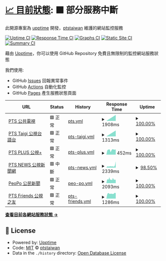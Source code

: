 # [📈 目前狀態](https://newmedia.pts.org.tw/upptime): <!--live status--> **🟧 部分服務中斷**

此開源專案為 [upptime](https://github.com/upptime/upptime) 開發，[ptstaiwan](https://github.com/ptstaiwan) 維護的網站監控服務

[![Uptime CI](https://github.com/koj-co/upptime/workflows/Uptime%20CI/badge.svg)](https://github.com/koj-co/upptime/actions?query=workflow%3A%22Uptime+CI%22)
[![Response Time CI](https://github.com/koj-co/upptime/workflows/Response%20Time%20CI/badge.svg)](https://github.com/koj-co/upptime/actions?query=workflow%3A%22Response+Time+CI%22)
[![Graphs CI](https://github.com/koj-co/upptime/workflows/Graphs%20CI/badge.svg)](https://github.com/koj-co/upptime/actions?query=workflow%3A%22Graphs+CI%22)
[![Static Site CI](https://github.com/koj-co/upptime/workflows/Static%20Site%20CI/badge.svg)](https://github.com/koj-co/upptime/actions?query=workflow%3A%22Static+Site+CI%22)
[![Summary CI](https://github.com/koj-co/upptime/workflows/Summary%20CI/badge.svg)](https://github.com/koj-co/upptime/actions?query=workflow%3A%22Summary+CI%22)

藉由 [Upptime](https://upptime.js.org)，你可以使用 GitHub Repository 免費且無限制的監控網站服務狀態

我們使用:

- GitHub [Issues](https://github.com/ptstaiwan/upptime/issues) 回報異常事件
- GitHub [Actions](https://github.com/ptstaiwan/upptime/actions) 自動化監控
- GitHub [Pages](https://newmedia.pts.org.tw/upptime) 產生服務狀態頁面

<!--start: status pages-->
<!-- This summary is generated by Upptime (https://github.com/upptime/upptime) -->
<!-- Do not edit this manually, your changes will be overwritten -->
<!-- prettier-ignore -->
| URL | Status | History | Response Time | Uptime |
| --- | ------ | ------- | ------------- | ------ |
| <img alt="" src="https://favicons.githubusercontent.com/www.pts.org.tw" height="13"> [PTS 公共電視](https://www.pts.org.tw/) | 🟩 正常 | [pts.yml](https://github.com/ptstaiwan/upptime/commits/master/history/pts.yml) | <details><summary><img alt="Response time graph" src="./graphs/pts/response-time-week.png" height="20"> 1908ms</summary><br><a href="https://ptstaiwan.github.io/upptime/history/pts"><img alt="Response time 1908" src="https://img.shields.io/endpoint?url=https%3A%2F%2Fraw.githubusercontent.com%2Fptstaiwan%2Fupptime%2Fmaster%2Fapi%2Fpts%2Fresponse-time.json"></a><br><a href="https://ptstaiwan.github.io/upptime/history/pts"><img alt="24-hour response time 1908" src="https://img.shields.io/endpoint?url=https%3A%2F%2Fraw.githubusercontent.com%2Fptstaiwan%2Fupptime%2Fmaster%2Fapi%2Fpts%2Fresponse-time-day.json"></a><br><a href="https://ptstaiwan.github.io/upptime/history/pts"><img alt="7-day response time 1908" src="https://img.shields.io/endpoint?url=https%3A%2F%2Fraw.githubusercontent.com%2Fptstaiwan%2Fupptime%2Fmaster%2Fapi%2Fpts%2Fresponse-time-week.json"></a><br><a href="https://ptstaiwan.github.io/upptime/history/pts"><img alt="30-day response time 1908" src="https://img.shields.io/endpoint?url=https%3A%2F%2Fraw.githubusercontent.com%2Fptstaiwan%2Fupptime%2Fmaster%2Fapi%2Fpts%2Fresponse-time-month.json"></a><br><a href="https://ptstaiwan.github.io/upptime/history/pts"><img alt="1-year response time 1908" src="https://img.shields.io/endpoint?url=https%3A%2F%2Fraw.githubusercontent.com%2Fptstaiwan%2Fupptime%2Fmaster%2Fapi%2Fpts%2Fresponse-time-year.json"></a></details> | <details><summary><a href="https://ptstaiwan.github.io/upptime/history/pts">100.00%</a></summary><a href="https://ptstaiwan.github.io/upptime/history/pts"><img alt="All-time uptime 100.00%" src="https://img.shields.io/endpoint?url=https%3A%2F%2Fraw.githubusercontent.com%2Fptstaiwan%2Fupptime%2Fmaster%2Fapi%2Fpts%2Fuptime.json"></a><br><a href="https://ptstaiwan.github.io/upptime/history/pts"><img alt="24-hour uptime 100.00%" src="https://img.shields.io/endpoint?url=https%3A%2F%2Fraw.githubusercontent.com%2Fptstaiwan%2Fupptime%2Fmaster%2Fapi%2Fpts%2Fuptime-day.json"></a><br><a href="https://ptstaiwan.github.io/upptime/history/pts"><img alt="7-day uptime 100.00%" src="https://img.shields.io/endpoint?url=https%3A%2F%2Fraw.githubusercontent.com%2Fptstaiwan%2Fupptime%2Fmaster%2Fapi%2Fpts%2Fuptime-week.json"></a><br><a href="https://ptstaiwan.github.io/upptime/history/pts"><img alt="30-day uptime 100.00%" src="https://img.shields.io/endpoint?url=https%3A%2F%2Fraw.githubusercontent.com%2Fptstaiwan%2Fupptime%2Fmaster%2Fapi%2Fpts%2Fuptime-month.json"></a><br><a href="https://ptstaiwan.github.io/upptime/history/pts"><img alt="1-year uptime 100.00%" src="https://img.shields.io/endpoint?url=https%3A%2F%2Fraw.githubusercontent.com%2Fptstaiwan%2Fupptime%2Fmaster%2Fapi%2Fpts%2Fuptime-year.json"></a></details>
| <img alt="" src="https://favicons.githubusercontent.com/taigi.pts.org.tw" height="13"> [PTS Taigi 公視台語台](https://taigi.pts.org.tw/) | 🟩 正常 | [pts-taigi.yml](https://github.com/ptstaiwan/upptime/commits/master/history/pts-taigi.yml) | <details><summary><img alt="Response time graph" src="./graphs/pts-taigi/response-time-week.png" height="20"> 1313ms</summary><br><a href="https://ptstaiwan.github.io/upptime/history/pts-taigi"><img alt="Response time 1313" src="https://img.shields.io/endpoint?url=https%3A%2F%2Fraw.githubusercontent.com%2Fptstaiwan%2Fupptime%2Fmaster%2Fapi%2Fpts-taigi%2Fresponse-time.json"></a><br><a href="https://ptstaiwan.github.io/upptime/history/pts-taigi"><img alt="24-hour response time 1313" src="https://img.shields.io/endpoint?url=https%3A%2F%2Fraw.githubusercontent.com%2Fptstaiwan%2Fupptime%2Fmaster%2Fapi%2Fpts-taigi%2Fresponse-time-day.json"></a><br><a href="https://ptstaiwan.github.io/upptime/history/pts-taigi"><img alt="7-day response time 1313" src="https://img.shields.io/endpoint?url=https%3A%2F%2Fraw.githubusercontent.com%2Fptstaiwan%2Fupptime%2Fmaster%2Fapi%2Fpts-taigi%2Fresponse-time-week.json"></a><br><a href="https://ptstaiwan.github.io/upptime/history/pts-taigi"><img alt="30-day response time 1313" src="https://img.shields.io/endpoint?url=https%3A%2F%2Fraw.githubusercontent.com%2Fptstaiwan%2Fupptime%2Fmaster%2Fapi%2Fpts-taigi%2Fresponse-time-month.json"></a><br><a href="https://ptstaiwan.github.io/upptime/history/pts-taigi"><img alt="1-year response time 1313" src="https://img.shields.io/endpoint?url=https%3A%2F%2Fraw.githubusercontent.com%2Fptstaiwan%2Fupptime%2Fmaster%2Fapi%2Fpts-taigi%2Fresponse-time-year.json"></a></details> | <details><summary><a href="https://ptstaiwan.github.io/upptime/history/pts-taigi">100.00%</a></summary><a href="https://ptstaiwan.github.io/upptime/history/pts-taigi"><img alt="All-time uptime 100.00%" src="https://img.shields.io/endpoint?url=https%3A%2F%2Fraw.githubusercontent.com%2Fptstaiwan%2Fupptime%2Fmaster%2Fapi%2Fpts-taigi%2Fuptime.json"></a><br><a href="https://ptstaiwan.github.io/upptime/history/pts-taigi"><img alt="24-hour uptime 100.00%" src="https://img.shields.io/endpoint?url=https%3A%2F%2Fraw.githubusercontent.com%2Fptstaiwan%2Fupptime%2Fmaster%2Fapi%2Fpts-taigi%2Fuptime-day.json"></a><br><a href="https://ptstaiwan.github.io/upptime/history/pts-taigi"><img alt="7-day uptime 100.00%" src="https://img.shields.io/endpoint?url=https%3A%2F%2Fraw.githubusercontent.com%2Fptstaiwan%2Fupptime%2Fmaster%2Fapi%2Fpts-taigi%2Fuptime-week.json"></a><br><a href="https://ptstaiwan.github.io/upptime/history/pts-taigi"><img alt="30-day uptime 100.00%" src="https://img.shields.io/endpoint?url=https%3A%2F%2Fraw.githubusercontent.com%2Fptstaiwan%2Fupptime%2Fmaster%2Fapi%2Fpts-taigi%2Fuptime-month.json"></a><br><a href="https://ptstaiwan.github.io/upptime/history/pts-taigi"><img alt="1-year uptime 100.00%" src="https://img.shields.io/endpoint?url=https%3A%2F%2Fraw.githubusercontent.com%2Fptstaiwan%2Fupptime%2Fmaster%2Fapi%2Fpts-taigi%2Fuptime-year.json"></a></details>
| <img alt="" src="https://www.ptsplus.tv/assets/image/pts_ico.ico" height="13"> [PTS PLUS 公視+](https://www.ptsplus.tv/) | 🟩 正常 | [pts-plus.yml](https://github.com/ptstaiwan/upptime/commits/master/history/pts-plus.yml) | <details><summary><img alt="Response time graph" src="./graphs/pts-plus/response-time-week.png" height="20"> 452ms</summary><br><a href="https://ptstaiwan.github.io/upptime/history/pts-plus"><img alt="Response time 452" src="https://img.shields.io/endpoint?url=https%3A%2F%2Fraw.githubusercontent.com%2Fptstaiwan%2Fupptime%2Fmaster%2Fapi%2Fpts-plus%2Fresponse-time.json"></a><br><a href="https://ptstaiwan.github.io/upptime/history/pts-plus"><img alt="24-hour response time 497" src="https://img.shields.io/endpoint?url=https%3A%2F%2Fraw.githubusercontent.com%2Fptstaiwan%2Fupptime%2Fmaster%2Fapi%2Fpts-plus%2Fresponse-time-day.json"></a><br><a href="https://ptstaiwan.github.io/upptime/history/pts-plus"><img alt="7-day response time 452" src="https://img.shields.io/endpoint?url=https%3A%2F%2Fraw.githubusercontent.com%2Fptstaiwan%2Fupptime%2Fmaster%2Fapi%2Fpts-plus%2Fresponse-time-week.json"></a><br><a href="https://ptstaiwan.github.io/upptime/history/pts-plus"><img alt="30-day response time 452" src="https://img.shields.io/endpoint?url=https%3A%2F%2Fraw.githubusercontent.com%2Fptstaiwan%2Fupptime%2Fmaster%2Fapi%2Fpts-plus%2Fresponse-time-month.json"></a><br><a href="https://ptstaiwan.github.io/upptime/history/pts-plus"><img alt="1-year response time 452" src="https://img.shields.io/endpoint?url=https%3A%2F%2Fraw.githubusercontent.com%2Fptstaiwan%2Fupptime%2Fmaster%2Fapi%2Fpts-plus%2Fresponse-time-year.json"></a></details> | <details><summary><a href="https://ptstaiwan.github.io/upptime/history/pts-plus">100.00%</a></summary><a href="https://ptstaiwan.github.io/upptime/history/pts-plus"><img alt="All-time uptime 100.00%" src="https://img.shields.io/endpoint?url=https%3A%2F%2Fraw.githubusercontent.com%2Fptstaiwan%2Fupptime%2Fmaster%2Fapi%2Fpts-plus%2Fuptime.json"></a><br><a href="https://ptstaiwan.github.io/upptime/history/pts-plus"><img alt="24-hour uptime 100.00%" src="https://img.shields.io/endpoint?url=https%3A%2F%2Fraw.githubusercontent.com%2Fptstaiwan%2Fupptime%2Fmaster%2Fapi%2Fpts-plus%2Fuptime-day.json"></a><br><a href="https://ptstaiwan.github.io/upptime/history/pts-plus"><img alt="7-day uptime 100.00%" src="https://img.shields.io/endpoint?url=https%3A%2F%2Fraw.githubusercontent.com%2Fptstaiwan%2Fupptime%2Fmaster%2Fapi%2Fpts-plus%2Fuptime-week.json"></a><br><a href="https://ptstaiwan.github.io/upptime/history/pts-plus"><img alt="30-day uptime 100.00%" src="https://img.shields.io/endpoint?url=https%3A%2F%2Fraw.githubusercontent.com%2Fptstaiwan%2Fupptime%2Fmaster%2Fapi%2Fpts-plus%2Fuptime-month.json"></a><br><a href="https://ptstaiwan.github.io/upptime/history/pts-plus"><img alt="1-year uptime 100.00%" src="https://img.shields.io/endpoint?url=https%3A%2F%2Fraw.githubusercontent.com%2Fptstaiwan%2Fupptime%2Fmaster%2Fapi%2Fpts-plus%2Fuptime-year.json"></a></details>
| <img alt="" src="https://favicons.githubusercontent.com/news.pts.org.tw" height="13"> [PTS NEWS 公視新聞網](https://news.pts.org.tw/) | 🟥 中斷 | [pts-news.yml](https://github.com/ptstaiwan/upptime/commits/master/history/pts-news.yml) | <details><summary><img alt="Response time graph" src="./graphs/pts-news/response-time-week.png" height="20"> 2339ms</summary><br><a href="https://ptstaiwan.github.io/upptime/history/pts-news"><img alt="Response time 2339" src="https://img.shields.io/endpoint?url=https%3A%2F%2Fraw.githubusercontent.com%2Fptstaiwan%2Fupptime%2Fmaster%2Fapi%2Fpts-news%2Fresponse-time.json"></a><br><a href="https://ptstaiwan.github.io/upptime/history/pts-news"><img alt="24-hour response time 2857" src="https://img.shields.io/endpoint?url=https%3A%2F%2Fraw.githubusercontent.com%2Fptstaiwan%2Fupptime%2Fmaster%2Fapi%2Fpts-news%2Fresponse-time-day.json"></a><br><a href="https://ptstaiwan.github.io/upptime/history/pts-news"><img alt="7-day response time 2339" src="https://img.shields.io/endpoint?url=https%3A%2F%2Fraw.githubusercontent.com%2Fptstaiwan%2Fupptime%2Fmaster%2Fapi%2Fpts-news%2Fresponse-time-week.json"></a><br><a href="https://ptstaiwan.github.io/upptime/history/pts-news"><img alt="30-day response time 2339" src="https://img.shields.io/endpoint?url=https%3A%2F%2Fraw.githubusercontent.com%2Fptstaiwan%2Fupptime%2Fmaster%2Fapi%2Fpts-news%2Fresponse-time-month.json"></a><br><a href="https://ptstaiwan.github.io/upptime/history/pts-news"><img alt="1-year response time 2339" src="https://img.shields.io/endpoint?url=https%3A%2F%2Fraw.githubusercontent.com%2Fptstaiwan%2Fupptime%2Fmaster%2Fapi%2Fpts-news%2Fresponse-time-year.json"></a></details> | <details><summary><a href="https://ptstaiwan.github.io/upptime/history/pts-news">98.50%</a></summary><a href="https://ptstaiwan.github.io/upptime/history/pts-news"><img alt="All-time uptime 98.50%" src="https://img.shields.io/endpoint?url=https%3A%2F%2Fraw.githubusercontent.com%2Fptstaiwan%2Fupptime%2Fmaster%2Fapi%2Fpts-news%2Fuptime.json"></a><br><a href="https://ptstaiwan.github.io/upptime/history/pts-news"><img alt="24-hour uptime 93.66%" src="https://img.shields.io/endpoint?url=https%3A%2F%2Fraw.githubusercontent.com%2Fptstaiwan%2Fupptime%2Fmaster%2Fapi%2Fpts-news%2Fuptime-day.json"></a><br><a href="https://ptstaiwan.github.io/upptime/history/pts-news"><img alt="7-day uptime 98.50%" src="https://img.shields.io/endpoint?url=https%3A%2F%2Fraw.githubusercontent.com%2Fptstaiwan%2Fupptime%2Fmaster%2Fapi%2Fpts-news%2Fuptime-week.json"></a><br><a href="https://ptstaiwan.github.io/upptime/history/pts-news"><img alt="30-day uptime 98.50%" src="https://img.shields.io/endpoint?url=https%3A%2F%2Fraw.githubusercontent.com%2Fptstaiwan%2Fupptime%2Fmaster%2Fapi%2Fpts-news%2Fuptime-month.json"></a><br><a href="https://ptstaiwan.github.io/upptime/history/pts-news"><img alt="1-year uptime 98.50%" src="https://img.shields.io/endpoint?url=https%3A%2F%2Fraw.githubusercontent.com%2Fptstaiwan%2Fupptime%2Fmaster%2Fapi%2Fpts-news%2Fuptime-year.json"></a></details>
| <img alt="" src="https://favicons.githubusercontent.com/www.peopo.org" height="13"> [PeoPo 公民新聞](https://www.peopo.org/) | 🟩 正常 | [peo-po.yml](https://github.com/ptstaiwan/upptime/commits/master/history/peo-po.yml) | <details><summary><img alt="Response time graph" src="./graphs/peo-po/response-time-week.png" height="20"> 2093ms</summary><br><a href="https://ptstaiwan.github.io/upptime/history/peo-po"><img alt="Response time 2093" src="https://img.shields.io/endpoint?url=https%3A%2F%2Fraw.githubusercontent.com%2Fptstaiwan%2Fupptime%2Fmaster%2Fapi%2Fpeo-po%2Fresponse-time.json"></a><br><a href="https://ptstaiwan.github.io/upptime/history/peo-po"><img alt="24-hour response time 1946" src="https://img.shields.io/endpoint?url=https%3A%2F%2Fraw.githubusercontent.com%2Fptstaiwan%2Fupptime%2Fmaster%2Fapi%2Fpeo-po%2Fresponse-time-day.json"></a><br><a href="https://ptstaiwan.github.io/upptime/history/peo-po"><img alt="7-day response time 2093" src="https://img.shields.io/endpoint?url=https%3A%2F%2Fraw.githubusercontent.com%2Fptstaiwan%2Fupptime%2Fmaster%2Fapi%2Fpeo-po%2Fresponse-time-week.json"></a><br><a href="https://ptstaiwan.github.io/upptime/history/peo-po"><img alt="30-day response time 2093" src="https://img.shields.io/endpoint?url=https%3A%2F%2Fraw.githubusercontent.com%2Fptstaiwan%2Fupptime%2Fmaster%2Fapi%2Fpeo-po%2Fresponse-time-month.json"></a><br><a href="https://ptstaiwan.github.io/upptime/history/peo-po"><img alt="1-year response time 2093" src="https://img.shields.io/endpoint?url=https%3A%2F%2Fraw.githubusercontent.com%2Fptstaiwan%2Fupptime%2Fmaster%2Fapi%2Fpeo-po%2Fresponse-time-year.json"></a></details> | <details><summary><a href="https://ptstaiwan.github.io/upptime/history/peo-po">100.00%</a></summary><a href="https://ptstaiwan.github.io/upptime/history/peo-po"><img alt="All-time uptime 100.00%" src="https://img.shields.io/endpoint?url=https%3A%2F%2Fraw.githubusercontent.com%2Fptstaiwan%2Fupptime%2Fmaster%2Fapi%2Fpeo-po%2Fuptime.json"></a><br><a href="https://ptstaiwan.github.io/upptime/history/peo-po"><img alt="24-hour uptime 100.00%" src="https://img.shields.io/endpoint?url=https%3A%2F%2Fraw.githubusercontent.com%2Fptstaiwan%2Fupptime%2Fmaster%2Fapi%2Fpeo-po%2Fuptime-day.json"></a><br><a href="https://ptstaiwan.github.io/upptime/history/peo-po"><img alt="7-day uptime 100.00%" src="https://img.shields.io/endpoint?url=https%3A%2F%2Fraw.githubusercontent.com%2Fptstaiwan%2Fupptime%2Fmaster%2Fapi%2Fpeo-po%2Fuptime-week.json"></a><br><a href="https://ptstaiwan.github.io/upptime/history/peo-po"><img alt="30-day uptime 100.00%" src="https://img.shields.io/endpoint?url=https%3A%2F%2Fraw.githubusercontent.com%2Fptstaiwan%2Fupptime%2Fmaster%2Fapi%2Fpeo-po%2Fuptime-month.json"></a><br><a href="https://ptstaiwan.github.io/upptime/history/peo-po"><img alt="1-year uptime 100.00%" src="https://img.shields.io/endpoint?url=https%3A%2F%2Fraw.githubusercontent.com%2Fptstaiwan%2Fupptime%2Fmaster%2Fapi%2Fpeo-po%2Fuptime-year.json"></a></details>
| <img alt="" src="https://friends.pts.org.tw/images/pts-membership-logo.png" height="13"> [PTS Friends 公視之友](https://friends.pts.org.tw/) | 🟩 正常 | [pts-friends.yml](https://github.com/ptstaiwan/upptime/commits/master/history/pts-friends.yml) | <details><summary><img alt="Response time graph" src="./graphs/pts-friends/response-time-week.png" height="20"> 1286ms</summary><br><a href="https://ptstaiwan.github.io/upptime/history/pts-friends"><img alt="Response time 1286" src="https://img.shields.io/endpoint?url=https%3A%2F%2Fraw.githubusercontent.com%2Fptstaiwan%2Fupptime%2Fmaster%2Fapi%2Fpts-friends%2Fresponse-time.json"></a><br><a href="https://ptstaiwan.github.io/upptime/history/pts-friends"><img alt="24-hour response time 1319" src="https://img.shields.io/endpoint?url=https%3A%2F%2Fraw.githubusercontent.com%2Fptstaiwan%2Fupptime%2Fmaster%2Fapi%2Fpts-friends%2Fresponse-time-day.json"></a><br><a href="https://ptstaiwan.github.io/upptime/history/pts-friends"><img alt="7-day response time 1286" src="https://img.shields.io/endpoint?url=https%3A%2F%2Fraw.githubusercontent.com%2Fptstaiwan%2Fupptime%2Fmaster%2Fapi%2Fpts-friends%2Fresponse-time-week.json"></a><br><a href="https://ptstaiwan.github.io/upptime/history/pts-friends"><img alt="30-day response time 1286" src="https://img.shields.io/endpoint?url=https%3A%2F%2Fraw.githubusercontent.com%2Fptstaiwan%2Fupptime%2Fmaster%2Fapi%2Fpts-friends%2Fresponse-time-month.json"></a><br><a href="https://ptstaiwan.github.io/upptime/history/pts-friends"><img alt="1-year response time 1286" src="https://img.shields.io/endpoint?url=https%3A%2F%2Fraw.githubusercontent.com%2Fptstaiwan%2Fupptime%2Fmaster%2Fapi%2Fpts-friends%2Fresponse-time-year.json"></a></details> | <details><summary><a href="https://ptstaiwan.github.io/upptime/history/pts-friends">100.00%</a></summary><a href="https://ptstaiwan.github.io/upptime/history/pts-friends"><img alt="All-time uptime 100.00%" src="https://img.shields.io/endpoint?url=https%3A%2F%2Fraw.githubusercontent.com%2Fptstaiwan%2Fupptime%2Fmaster%2Fapi%2Fpts-friends%2Fuptime.json"></a><br><a href="https://ptstaiwan.github.io/upptime/history/pts-friends"><img alt="24-hour uptime 100.00%" src="https://img.shields.io/endpoint?url=https%3A%2F%2Fraw.githubusercontent.com%2Fptstaiwan%2Fupptime%2Fmaster%2Fapi%2Fpts-friends%2Fuptime-day.json"></a><br><a href="https://ptstaiwan.github.io/upptime/history/pts-friends"><img alt="7-day uptime 100.00%" src="https://img.shields.io/endpoint?url=https%3A%2F%2Fraw.githubusercontent.com%2Fptstaiwan%2Fupptime%2Fmaster%2Fapi%2Fpts-friends%2Fuptime-week.json"></a><br><a href="https://ptstaiwan.github.io/upptime/history/pts-friends"><img alt="30-day uptime 100.00%" src="https://img.shields.io/endpoint?url=https%3A%2F%2Fraw.githubusercontent.com%2Fptstaiwan%2Fupptime%2Fmaster%2Fapi%2Fpts-friends%2Fuptime-month.json"></a><br><a href="https://ptstaiwan.github.io/upptime/history/pts-friends"><img alt="1-year uptime 100.00%" src="https://img.shields.io/endpoint?url=https%3A%2F%2Fraw.githubusercontent.com%2Fptstaiwan%2Fupptime%2Fmaster%2Fapi%2Fpts-friends%2Fuptime-year.json"></a></details>

<!--end: status pages-->

[**查看目前各網站服務狀態 →**](https://newmedia.pts.org.tw/upptime/)

## 📄 License

- Powered by: [Upptime](https://github.com/upptime/upptime)
- Code: [MIT](./LICENSE) © [ptstaiwan](https://github.com/ptstaiwan)
- Data in the `./history` directory: [Open Database License](https://opendatacommons.org/licenses/odbl/1-0/)
